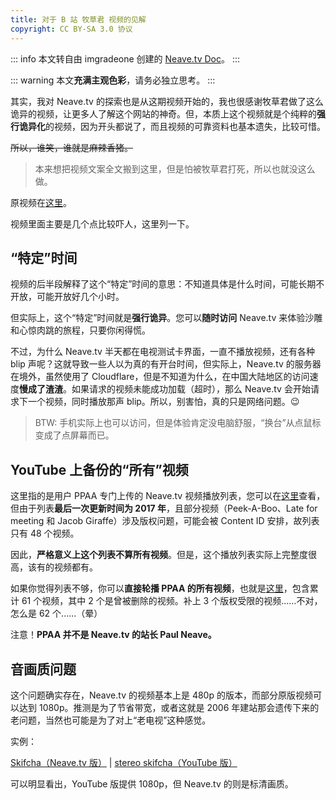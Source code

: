 ```yaml
---
title: 对于 B 站 牧草君 视频的见解
copyright: CC BY-SA 3.0 协议
---
```


::: info
本文转自由 imgradeone 创建的 [Neave.tv Doc](https://neave.imgradeone.com/info/bilivid.html)。
:::

::: warning 
本文**充满主观色彩**，请务必独立思考。
:::

其实，我对 Neave.tv 的探索也是从这期视频开始的，我也很感谢牧草君做了这么诡异的视频，让更多人了解这个网站的神奇。但，本质上这个视频就是个纯粹的**强行诡异化**的视频，因为开头都说了，而且视频的可靠资料也基本遗失，比较可惜。

~~所以，谁笑，谁就是麻辣香猪。~~

> 本来想把视频文案全文搬到这里，但是怕被牧草君打死，所以也就没这么做。

原视频在[这里](https://www.bilibili.com/video/av48484361)。

视频里面主要是几个点比较吓人，这里列一下。

## “特定”时间

视频的后半段解释了这个“特定”时间的意思：不知道具体是什么时间，可能长期不开放，可能开放好几个小时。

但实际上，这个“特定”时间就是**强行诡异**。您可以**随时访问** Neave.tv 来体验沙雕和心惊肉跳的旅程，只要你闲得慌。

不过，为什么 Neave.tv 半天都在电视测试卡界面，一直不播放视频，还有各种 blip 声呢？这就导致一些人以为真的有开台时间，但实际上，Neave.tv 的服务器在境外，虽然使用了 Cloudflare，但是不知道为什么，在中国大陆地区的访问速度**慢成了渣渣**。如果请求的视频未能成功加载（超时），那么 Neave.tv 会开始请求下一个视频，同时播放那声 blip。所以，别害怕，真的只是网络问题。:wink:

> BTW: 手机实际上也可以访问，但是体验肯定没电脑舒服，“换台”从点鼠标变成了点屏幕而已。

## YouTube 上备份的“所有”视频

这里指的是用户 PPAA 专门上传的 Neave.tv 视频播放列表，您可以在[这里](https://www.youtube.com/playlist?list=PLb6qfXDffqNMF-vEquHTCWIL5wRfM-htB)查看，但由于列表**最后一次更新时间为 2017 年**，且部分视频（Peek-A-Boo、Late for meeting 和 Jacob Giraffe）涉及版权问题，可能会被 Content ID 安排，故列表只有 48 个视频。

因此，**严格意义上这个列表不算所有视频**。但是，这个播放列表实际上完整度很高，该有的视频都有。

如果你觉得列表不够，你可以**直接轮播 PPAA 的所有视频**，也就是[这里](https://www.youtube.com/playlist?list=UUcWm5N47jLv82hDV1o4WWQw)，包含累计 61 个视频，其中 2 个是曾被删除的视频。补上 3 个版权受限的视频......不对，怎么是 62 个......（晕）

注意！**PPAA 并不是 Neave.tv 的站长 Paul Neave。**

## 音画质问题

这个问题确实存在，Neave.tv 的视频基本上是 480p 的版本，而部分原版视频可以达到 1080p。推测是为了节省带宽，或者这就是 2006 年建站那会遗传下来的老问题，当然也可能是为了对上“老电视”这种感觉。

实例：

[Skifcha（Neave.tv 版）](https://neave.tv/assets/videos/skifcha.mp4) | [stereo skifcha（YouTube 版）](https://www.youtube.com/watch?v=rT2LzCLhbOE)

可以明显看出，YouTube 版提供 1080p，但 Neave.tv 的则是标清画质。